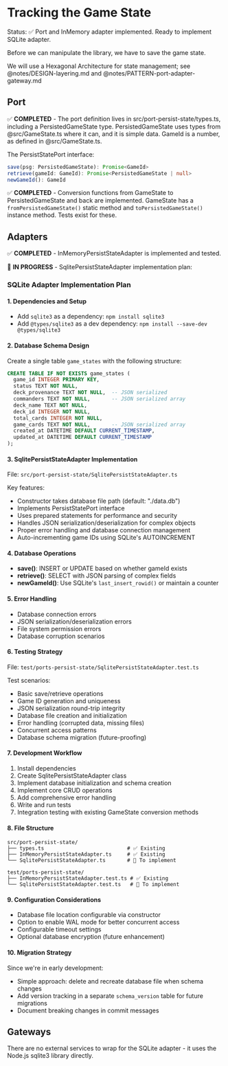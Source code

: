 # Tracking the Game State

Status: ✅ Port and InMemory adapter implemented. Ready to implement SQLite adapter.

Before we can manipulate the library, we have to save the game state.

We will use a Hexagonal Architecture for state management; see @notes/DESIGN-layering.md and @notes/PATTERN-port-adapter-gateway.md

## Port

✅ **COMPLETED** - The port definition lives in src/port-persist-state/types.ts, including a PersistedGameState type. PersistedGameState uses types from @src/GameState.ts where it can, and it is simple data. GameId is a number, as defined in @src/GameState.ts.

The PersistStatePort interface:

```typescript
save(psg: PersistedGameState): Promise<GameId>
retrieve(gameId: GameId): Promise<PersistedGameState | null>
newGameId(): GameId
```

✅ **COMPLETED** - Conversion functions from GameState to PersistedGameState and back are implemented. GameState has a `fromPersistedGameState()` static method and `toPersistedGameState()` instance method. Tests exist for these.

## Adapters

✅ **COMPLETED** - InMemoryPersistStateAdapter is implemented and tested.

🚧 **IN PROGRESS** - SqlitePersistStateAdapter implementation plan:

### SQLite Adapter Implementation Plan

#### 1. Dependencies and Setup

- Add `sqlite3` as a dependency: `npm install sqlite3`
- Add `@types/sqlite3` as a dev dependency: `npm install --save-dev @types/sqlite3`

#### 2. Database Schema Design

Create a single table `game_states` with the following structure:

```sql
CREATE TABLE IF NOT EXISTS game_states (
  game_id INTEGER PRIMARY KEY,
  status TEXT NOT NULL,
  deck_provenance TEXT NOT NULL,  -- JSON serialized
  commanders TEXT NOT NULL,       -- JSON serialized array
  deck_name TEXT NOT NULL,
  deck_id INTEGER NOT NULL,
  total_cards INTEGER NOT NULL,
  game_cards TEXT NOT NULL,       -- JSON serialized array
  created_at DATETIME DEFAULT CURRENT_TIMESTAMP,
  updated_at DATETIME DEFAULT CURRENT_TIMESTAMP
);
```

#### 3. SqlitePersistStateAdapter Implementation

File: `src/port-persist-state/SqlitePersistStateAdapter.ts`

Key features:

- Constructor takes database file path (default: "./data.db")
- Implements PersistStatePort interface
- Uses prepared statements for performance and security
- Handles JSON serialization/deserialization for complex objects
- Proper error handling and database connection management
- Auto-incrementing game IDs using SQLite's AUTOINCREMENT

#### 4. Database Operations

- **save()**: INSERT or UPDATE based on whether gameId exists
- **retrieve()**: SELECT with JSON parsing of complex fields
- **newGameId()**: Use SQLite's `last_insert_rowid()` or maintain a counter

#### 5. Error Handling

- Database connection errors
- JSON serialization/deserialization errors
- File system permission errors
- Database corruption scenarios

#### 6. Testing Strategy

File: `test/ports-persist-state/SqlitePersistStateAdapter.test.ts`

Test scenarios:

- Basic save/retrieve operations
- Game ID generation and uniqueness
- JSON serialization round-trip integrity
- Database file creation and initialization
- Error handling (corrupted data, missing files)
- Concurrent access patterns
- Database schema migration (future-proofing)

#### 7. Development Workflow

1. Install dependencies
2. Create SqlitePersistStateAdapter class
3. Implement database initialization and schema creation
4. Implement core CRUD operations
5. Add comprehensive error handling
6. Write and run tests
7. Integration testing with existing GameState conversion methods

#### 8. File Structure

```
src/port-persist-state/
├── types.ts                           # ✅ Existing
├── InMemoryPersistStateAdapter.ts     # ✅ Existing
└── SqlitePersistStateAdapter.ts       # 🚧 To implement

test/ports-persist-state/
├── InMemoryPersistStateAdapter.test.ts # ✅ Existing
└── SqlitePersistStateAdapter.test.ts   # 🚧 To implement
```

#### 9. Configuration Considerations

- Database file location configurable via constructor
- Option to enable WAL mode for better concurrent access
- Configurable timeout settings
- Optional database encryption (future enhancement)

#### 10. Migration Strategy

Since we're in early development:

- Simple approach: delete and recreate database file when schema changes
- Add version tracking in a separate `schema_version` table for future migrations
- Document breaking changes in commit messages

## Gateways

There are no external services to wrap for the SQLite adapter - it uses the Node.js sqlite3 library directly.
